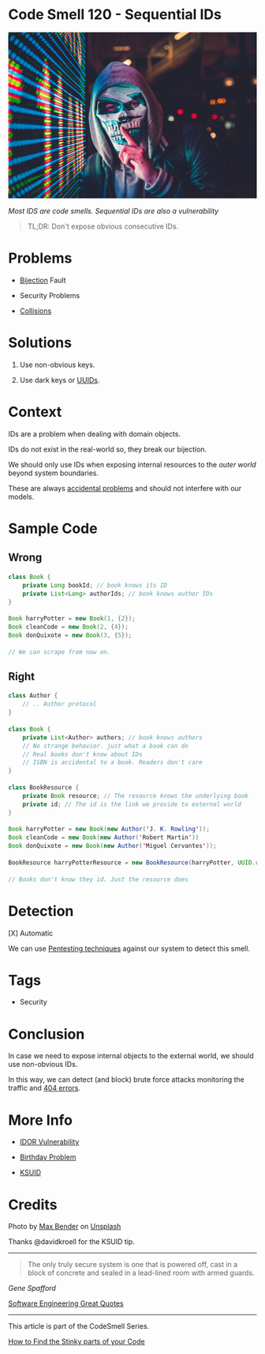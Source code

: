 # Code Smell 120 - Sequential IDs

![Code Smell 120 - Sequential IDs](max-bender-XIVDN9cxOVc-unsplash.jpg)

*Most IDS are code smells. Sequential IDs are also a vulnerability*

> TL;DR: Don't expose obvious consecutive IDs.

# Problems

- [Bijection](../../Theory/The%20One%20and%20Only%20Software%20Design%20Principle/readme.md) Fault

- Security Problems

- [Collisions](https://en.wikipedia.org/wiki/Birthday_problem)

# Solutions

1. Use non-obvious keys.

2. Use dark keys or [UUIDs](https://en.wikipedia.org/wiki/Universally_unique_identifier).

# Context

IDs are a problem when dealing with domain objects.

IDs do not exist in the real-world so, they break our bijection.

We should only use IDs when exposing internal resources to the *outer world* beyond system boundaries.

These are always [accidental problems](../../Theory/No%20Silver%20Bullet/readme.md) and should not interfere with our models.

# Sample Code

## Wrong

[Gist Url]: # (https://gist.github.com/mcsee/095409b419d460484cc418d549861c98)
```java
class Book {
    private Long bookId; // book knows its ID
    private List<Long> authorIds; // book knows author IDs
}

Book harryPotter = new Book(1, {2});
Book cleanCode = new Book(2, {4});
Book donQuixote = new Book(3, {5});

// We can scrape from now on.
```

## Right

[Gist Url]: # (https://gist.github.com/mcsee/83b1660ec07e5bafd0a5b1c567f76aee)
```java
class Author {    
    // .. Author protocol
}

class Book {    
    private List<Author> authors; // book knows authors
    // No strange behavior. just what a book can do
    // Real books don't know about IDs
    // ISBN is accidental to a book. Readers don't care
}

class BookResource {    
    private Book resource; // The resource knows the underlying book
    private id; // The id is the link we provide to external world
}

Book harryPotter = new Book(new Author('J. K. Rowling'));
Book cleanCode = new Book(new Author('Robert Martin'))
Book donQuixote = new Book(new Author('Miguel Cervantes'));
                             
BookResource harryPotterResource = new BookResource(harryPotter, UUID.randomUUID());                             

// Books don't know they id. Just the resource does
```

# Detection

[X] Automatic 

We can use [Pentesting techniques](https://en.wikipedia.org/wiki/Penetration_test) against our system to detect this smell.

# Tags

- Security 

# Conclusion

In case we need to expose internal objects to the external world, we should use non-obvious IDs.

In this way, we can detect (and block) brute force attacks monitoring the traffic and [404 errors](https://en.wikipedia.org/wiki/HTTP_404).

# More Info

- [IDOR Vulnerability](https://portswigger.net/web-security/access-control/idor)

- [Birthday Problem](https://en.wikipedia.org/wiki/Birthday_problem)

- [KSUID](https://segment.com/blog/a-brief-history-of-the-uuid/)

# Credits

Photo by [Max Bender](https://unsplash.com/@maxwbender) on [Unsplash](https://unsplash.com/s/photos/hacker)

Thanks @davidkroell for the KSUID tip.
  
* * *

> The only truly secure system is one that is powered off, cast in a block of concrete and sealed in a lead-lined room with armed guards.

_Gene Spafford_
 
[Software Engineering Great Quotes](../../Quotes/Software%20Engineering%20Great%20Quotes/readme.md)

* * *

This article is part of the CodeSmell Series.

[How to Find the Stinky parts of your Code](../../Code%20Smells/How%20to%20Find%20the%20Stinky%20parts%20of%20your%20Code/readme.md)